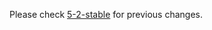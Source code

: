 

Please check [5-2-stable](https://github.com/rails/rails/blob/5-2-stable/railties/CHANGELOG.md) for previous changes.
